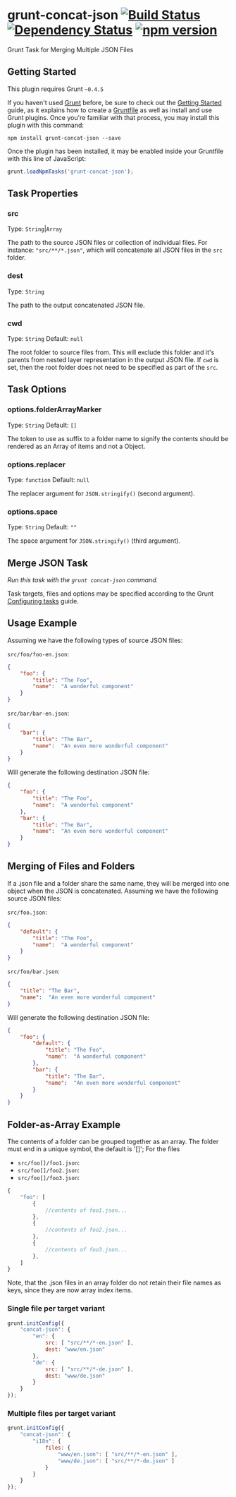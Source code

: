 # grunt-concat-json [![Build Status](https://travis-ci.org/SpringRoll/grunt-concat-json.svg)](https://travis-ci.org/SpringRoll/grunt-concat-json) [![Dependency Status](https://david-dm.org/SpringRoll/grunt-concat-json.svg?style=flat)](https://david-dm.org/SpringRoll/grunt-concat-json) [![npm version](https://badge.fury.io/js/grunt-concat-json.svg)](http://badge.fury.io/js/grunt-concat-json)

Grunt Task for Merging Multiple JSON Files

## Getting Started

This plugin requires Grunt `~0.4.5`

If you haven't used [Grunt](http://gruntjs.com/)
before, be sure to check out the [Getting
Started](http://gruntjs.com/getting-started) guide, as it explains how
to create a [Gruntfile](http://gruntjs.com/sample-gruntfile) as well as
install and use Grunt plugins. Once you're familiar with that process,
you may install this plugin with this command:

```shell
npm install grunt-concat-json --save
```

Once the plugin has been installed, it may be enabled inside your
Gruntfile with this line of JavaScript:

```js
grunt.loadNpmTasks('grunt-concat-json');
```

## Task Properties

### src

Type: `String`|`Array`

The path to the source JSON files or collection of individual files. For instance: `"src/**/*.json"`, which will concatenate all JSON files in the `src` folder.

### dest

Type: `String`

The path to the output concatenated JSON file. 

### cwd

Type: `String`
Default: `null`

The root folder to source files from. This will exclude this folder and it's parents from nested layer representation in the output JSON file. If `cwd` is set, then the root folder does not need to be specified as part of the `src`.

## Task Options

### options.folderArrayMarker

Type: `String`
Default: `[]`

The token to use as suffix to a folder name to signify the contents should be rendered as an Array of items and not a Object.

### options.replacer

Type: `function`
Default: `null` 

The replacer argument for `JSON.stringify()` (second argument).

### options.space

Type: `String`
Default: `""`

The space argument for `JSON.stringify()` (third argument).

## Merge JSON Task

_Run this task with the `grunt concat-json` command._

Task targets, files and options may be specified according to the Grunt
[Configuring tasks](http://gruntjs.com/configuring-tasks) guide.

## Usage Example

Assuming we have the following types of source JSON files:

`src/foo/foo-en.json`:

```json
{
    "foo": {
        "title": "The Foo",
        "name":  "A wonderful component"
    }
}
```

`src/bar/bar-en.json`:

```json
{
    "bar": {
        "title": "The Bar",
        "name":  "An even more wonderful component"
    }
}
```

Will generate the following destination JSON file:

```json
{
    "foo": {
        "title": "The Foo",
        "name":  "A wonderful component"
    },
    "bar": {
        "title": "The Bar",
        "name":  "An even more wonderful component"
    }
}
```

## Merging of Files and Folders

If a .json file and a folder share the same name, they will be merged into one 
object when the JSON is concatenated.
Assuming we have the following source JSON files:

`src/foo.json`:

```json
{
    "default": {
        "title": "The Foo",
        "name":  "A wonderful component"
    }
}
```

`src/foo/bar.json`:

```json
{
    "title": "The Bar",
    "name":  "An even more wonderful component"
}
```

Will generate the following destination JSON file:

```json
{
    "foo": {
        "default": {
            "title": "The Foo",
            "name":  "A wonderful component"
        },
        "bar": {
            "title": "The Bar",
            "name":  "An even more wonderful component"
        }
    }
}
```

## Folder-as-Array Example

The contents of a folder can be grouped together as an array. The folder must
end in a unique symbol, the default is '[]'; For the files

- `src/foo[]/foo1.json`:
- `src/foo[]/foo2.json`:
- `src/foo[]/foo3.json`:

```js
{
    "foo": [
        {
            //contents of foo1.json...
        },
        {
            //contents of foo2.json...
        },
        {
            //contents of foo3.json...
        },
    ]
}
```

Note, that the .json files in an array folder do not retain their file names as keys,
since they are now array index items.


### Single file per target variant

```js
grunt.initConfig({
    "concat-json": {
        "en": {
            src: [ "src/**/*-en.json" ],
            dest: "www/en.json"
        },
        "de": {
            src: [ "src/**/*-de.json" ],
            dest: "www/de.json"
        }
    }
});
```

### Multiple files per target variant

```js
grunt.initConfig({
    "concat-json": {
        "i18n": {
            files: {
                "www/en.json": [ "src/**/*-en.json" ],
                "www/de.json": [ "src/**/*-de.json" ]
            }
        }
    }
});
```
